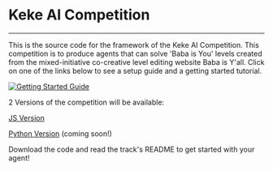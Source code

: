 # Keke AI Competition
---
This is the source code for the framework of the Keke AI Competition. This competition is to produce agents that can solve 'Baba is You' levels created from the  mixed-initiative co-creative level editing website Baba is Y'all. Click on one of the links below to see a setup guide and a getting started tutorial.

[![Getting Started Guide](https://github.com/MasterMilkX/KekeCompetition/blob/main/Keke_JS/md_imgs/walkthrough_card.png)](https://youtu.be/_6aB1Y4oQIw)


2 Versions of the competition will be available: 

[JS Version](Keke_JS/) 

[Python Version]() (coming soon!)

Download the code and read the track's README to get started with your agent!
